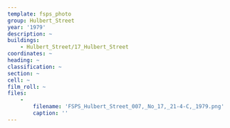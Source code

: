 ```yaml
---
template: fsps_photo
group: Hulbert_Street
year: '1979'
description: ~
buildings:
    - Hulbert_Street/17_Hulbert_Street
coordinates: ~
heading: ~
classification: ~
section: ~
cell: ~
film_roll: ~
files:
    -
        filename: 'FSPS_Hulbert_Street_007,_No_17,_21-4-C,_1979.png'
        caption: ''
---
```

